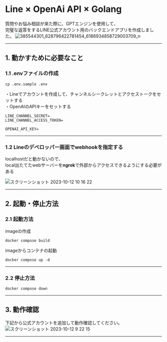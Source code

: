 # Line × OpenAi API × Golang
質問やお悩み相談が来た際に、GPTエンジンを使用して、<br>
完璧な返答をするLINE公式アカウント用のバックエンドアプリを作成しました。
![385544301_628796422781454_6186934858729003709_n](https://github.com/kouhei-github/Line-Reply-Message-OpenAI-Golang/assets/49782052/2625b4fc-f7da-4d05-865f-297760a2d866)

---

## 1. 動かすために必要なこと

### 1.1 .envファイルの作成
```shell
cp .env.sample .env
```

・Lineでアカウントを作成して、チャンネルシークレットとアクセストークをセットする<br>
・OpenAIのAPIキーをセットする
```text
LINE_CHANNEL_SECRET=
LINE_CHANNEL_ACCESS_TOKEN=

OPENAI_API_KEY=
```

---

### 1.2 Lineのデベロッパー画面でwebhookを指定する
localhostだと動かないので、<br>
local出たてたwebサーバーを**ngrok**で外部からアクセスできるようにする必要がある

![スクリーンショット 2023-10-12 10 16 22](https://github.com/kouhei-github/Line-Reply-Message-OpenAI-Golang/assets/49782052/ddcf8ba8-7ff5-43f6-adcb-87cb4fcdc125)


---

## 2. 起動・停止方法
### 2.1 起動方法
imageの作成
```shell
docker compose build
```

imageからコンテナの起動
```shell
docker compose up -d
```

---

### 2.2 停止方法
```shell
docker compose down
```

---


## 3. 動作確認
下記から公式アカウントを追加して動作確認してください。
![スクリーンショット 2023-10-12 9 22 15](https://github.com/kouhei-github/Line-Reply-Message-OpenAI-Golang/assets/49782052/6352a4b0-a852-4936-9035-f175804cc8e3)

---

